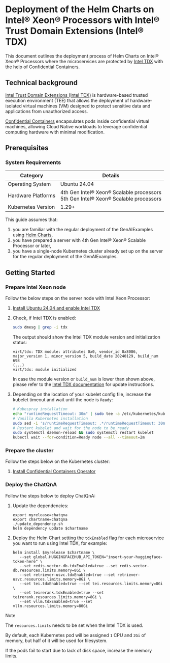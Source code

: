 # Deployment of the Helm Charts on Intel® Xeon® Processors with Intel® Trust Domain Extensions (Intel® TDX)

This document outlines the deployment process of Helm Charts on Intel® Xeon® Processors where the microservices are protected by [Intel TDX](https://www.intel.com/content/www/us/en/developer/tools/trust-domain-extensions/overview.html) with the help of Confidential Containers.

## Technical background

[Intel Trust Domain Extensions (Intel TDX)](https://www.intel.com/content/www/us/en/developer/tools/trust-domain-extensions/overview.html) is hardware-based trusted execution environment (TEE) that allows the deployment of hardware-isolated virtual machines (VM) designed to protect sensitive data and applications from unauthorized access.

[Confidential Containers](https://confidentialcontainers.org/docs/overview/) encapsulates pods inside confidential virtual machines, allowing Cloud Native workloads to leverage confidential computing hardware with minimal modification.

## Prerequisites

### System Requirements

| Category           | Details                                                                                  |
| ------------------ | ---------------------------------------------------------------------------------------- |
| Operating System   | Ubuntu 24.04                                                                             |
| Hardware Platforms | 4th Gen Intel® Xeon® Scalable processors<br>5th Gen Intel® Xeon® Scalable processors |
| Kubernetes Version | 1.29+                                                                                    |

This guide assumes that:

1. you are familiar with the regular deployment of the GenAIExamples using [Helm Charts](../README.md),
2. you have prepared a server with 4th Gen Intel® Xeon® Scalable Processor or later,
3. you have a single-node Kubernetes cluster already set up on the server for the regular deployment of the GenAIExamples.

## Getting Started

### Prepare Intel Xeon node

Follow the below steps on the server node with Intel Xeon Processor:

1. [Install Ubuntu 24.04 and enable Intel TDX](https://github.com/canonical/tdx/blob/noble-24.04/README.md#setup-host-os)
2. Check, if Intel TDX is enabled:

   ```bash
   sudo dmesg | grep -i tdx
   ```

   The output should show the Intel TDX module version and initialization status:

   ```text
   virt/tdx: TDX module: attributes 0x0, vendor_id 0x8086, major_version 1, minor_version 5, build_date 20240129, build_num 698
   (...)
   virt/tdx: module initialized
   ```

   In case the module version or `build_num` is lower than shown above, please refer to the [Intel TDX documentation](https://cc-enabling.trustedservices.intel.com/intel-tdx-enabling-guide/04/hardware_setup/#deploy-specific-intel-tdx-module-version) for update instructions.

3. Depending on the location of your kubelet config file, increase the kubelet timeout and wait until the node is `Ready`:

   ```bash
   # Kubespray installation
   echo "runtimeRequestTimeout: 30m" | sudo tee -a /etc/kubernetes/kubelet-config.yaml > /dev/null 2>&1
   # Vanilla Kubernetes installation
   sudo sed -i 's/runtimeRequestTimeout: .*/runtimeRequestTimeout: 30m/' /var/lib/kubelet/config.yaml > /dev/null 2>&1
   # Restart kubelet and wait for the node to be ready
   sudo systemctl daemon-reload && sudo systemctl restart kubelet
   kubectl wait --for=condition=Ready node --all --timeout=2m
   ```

### Prepare the cluster

Follow the steps below on the Kubernetes cluster:

1. [Install Confidential Containers Operator](https://cc-enabling.trustedservices.intel.com/intel-confidential-containers-guide/02/infrastructure_setup/#install-confidential-containers-operator)

### Deploy the ChatQnA

Follow the steps below to deploy ChatQnA:

1. Update the dependencies:

   ```
   export myrelease=chatqna
   export chartname=chatqna
   ./update_dependency.sh
   helm dependency update $chartname
   ```

2. Deploy the Helm Chart setting the `tdxEnabled` flag for each microservice you want to run using Intel TDX, for example:

   ```
   helm install $myrelease $chartname \
      --set global.HUGGINGFACEHUB_API_TOKEN="insert-your-huggingface-token-here" \
      --set redis-vector-db.tdxEnabled=true --set redis-vector-db.resources.limits.memory=8Gi \
      --set retriever-usvc.tdxEnabled=true --set retriever-usvc.resources.limits.memory=8Gi \
      --set tei.tdxEnabled=true --set tei.resources.limits.memory=8Gi \
      --set teirerank.tdxEnabled=true --set teirerank.resources.limits.memory=8Gi \
      --set vllm.tdxEnabled=true --set vllm.resources.limits.memory=80Gi
   ```

> [!NOTE]
> The `resources.limits` needs to be set when the Intel TDX is used.
>
> By default, each Kubernetes pod will be assigned `1` CPU and `2Gi` of memory, but half of it will be used for filesystem.
>
> If the pods fail to start due to lack of disk space, increase the memory limits.
